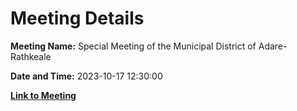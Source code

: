 # Meeting Details

**Meeting Name:** Special Meeting of the Municipal District of Adare-Rathkeale

**Date and Time:** 2023-10-17 12:30:00

**[Link to Meeting](https://www.limerick.ie/council/whats-on/special-meeting-of-the-municipal-district-of-adare-rathkeale-1)**

